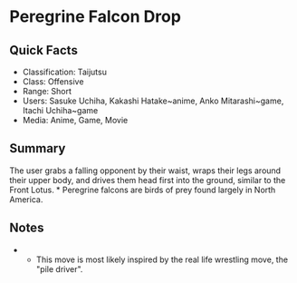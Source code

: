 # Peregrine Falcon Drop

## Quick Facts
- Classification: Taijutsu
- Class: Offensive
- Range: Short
- Users: Sasuke Uchiha, Kakashi Hatake~anime, Anko Mitarashi~game, Itachi Uchiha~game
- Media: Anime, Game, Movie

## Summary
The user grabs a falling opponent by their waist, wraps their legs around their upper body, and drives them head first into the ground, similar to the Front Lotus. * Peregrine falcons are birds of prey found largely in North America.

## Notes
- * This move is most likely inspired by the real life wrestling move, the "pile driver".
